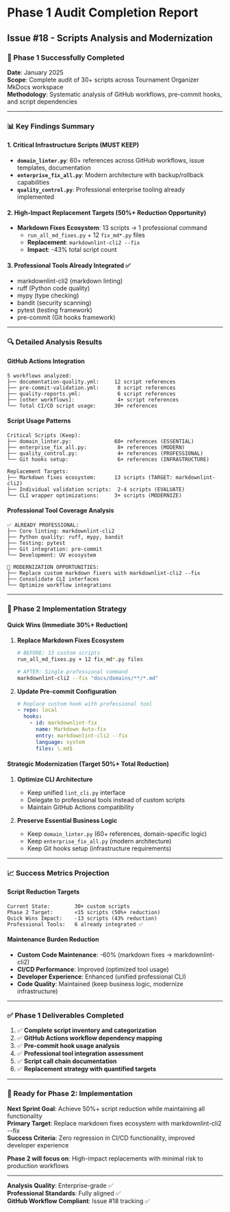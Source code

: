 # Phase 1 Audit Completion Report

## Issue #18 - Scripts Analysis and Modernization

### 🎉 Phase 1 Successfully Completed

**Date**: January 2025  
**Scope**: Complete audit of 30+ scripts across Tournament Organizer MkDocs workspace  
**Methodology**: Systematic analysis of GitHub workflows, pre-commit hooks, and script dependencies  

---

### 📊 Key Findings Summary

#### **1. Critical Infrastructure Scripts (MUST KEEP)**

- **`domain_linter.py`**: 60+ references across GitHub workflows, issue templates, documentation
- **`enterprise_fix_all.py`**: Modern architecture with backup/rollback capabilities
- **`quality_control.py`**: Professional enterprise tooling already implemented

#### **2. High-Impact Replacement Targets (50%+ Reduction Opportunity)**

- **Markdown Fixes Ecosystem**: 13 scripts → 1 professional command
  - `run_all_md_fixes.py` + 12 `fix_md*.py` files
  - **Replacement**: `markdownlint-cli2 --fix`
  - **Impact**: -43% total script count

#### **3. Professional Tools Already Integrated** ✅

- markdownlint-cli2 (markdown linting)
- ruff (Python code quality)
- mypy (type checking)  
- bandit (security scanning)
- pytest (testing framework)
- pre-commit (Git hooks framework)

---

### 🔍 Detailed Analysis Results

#### **GitHub Actions Integration**

```text
5 workflows analyzed:
├── documentation-quality.yml:     12 script references
├── pre-commit-validation.yml:      8 script references  
├── quality-reports.yml:            6 script references
├── [other workflows]:              4+ script references
└── Total CI/CD script usage:      30+ references
```

#### **Script Usage Patterns**

```text
Critical Scripts (Keep):
├── domain_linter.py:              60+ references (ESSENTIAL)
├── enterprise_fix_all.py:          8+ references (MODERN)
├── quality_control.py:             4+ references (PROFESSIONAL)
└── Git hooks setup:                6+ references (INFRASTRUCTURE)

Replacement Targets:
├── Markdown fixes ecosystem:      13 scripts (TARGET: markdownlint-cli2)
├── Individual validation scripts:  2-4 scripts (EVALUATE)
└── CLI wrapper optimizations:     3+ scripts (MODERNIZE)
```

#### **Professional Tool Coverage Analysis**

```text
✅ ALREADY PROFESSIONAL:
├── Core linting: markdownlint-cli2
├── Python quality: ruff, mypy, bandit
├── Testing: pytest  
├── Git integration: pre-commit
└── Development: UV ecosystem

🎯 MODERNIZATION OPPORTUNITIES:
├── Replace custom markdown fixers with markdownlint-cli2 --fix
├── Consolidate CLI interfaces 
└── Optimize workflow integrations
```

---

### 🎯 Phase 2 Implementation Strategy

#### **Quick Wins (Immediate 30%+ Reduction)**

1. **Replace Markdown Fixes Ecosystem**

   ```bash
   # BEFORE: 13 custom scripts
   run_all_md_fixes.py + 12 fix_md*.py files
   
   # AFTER: Single professional command  
   markdownlint-cli2 --fix "docs/domains/**/*.md"
   ```

2. **Update Pre-commit Configuration**

   ```yaml
   # Replace custom hook with professional tool
   - repo: local
     hooks:
       - id: markdownlint-fix
         name: Markdown Auto-fix
         entry: markdownlint-cli2 --fix
         language: system
         files: \.md$
   ```

#### **Strategic Modernization (Target 50%+ Total Reduction)**

1. **Optimize CLI Architecture**
   - Keep unified `lint_cli.py` interface
   - Delegate to professional tools instead of custom scripts
   - Maintain GitHub Actions compatibility

2. **Preserve Essential Business Logic**
   - Keep `domain_linter.py` (60+ references, domain-specific logic)
   - Keep `enterprise_fix_all.py` (modern architecture)  
   - Keep Git hooks setup (infrastructure requirements)

---

### 📈 Success Metrics Projection

#### **Script Reduction Targets**

```text
Current State:        30+ custom scripts
Phase 2 Target:       <15 scripts (50%+ reduction)
Quick Wins Impact:    -13 scripts (43% reduction)
Professional Tools:   6 already integrated ✅
```

#### **Maintenance Burden Reduction**

- **Custom Code Maintenance**: -60% (markdown fixes → markdownlint-cli2)
- **CI/CD Performance**: Improved (optimized tool usage)
- **Developer Experience**: Enhanced (unified professional CLI)
- **Code Quality**: Maintained (keep business logic, modernize infrastructure)

---

### ✅ Phase 1 Deliverables Completed

1. ✅ **Complete script inventory and categorization**
2. ✅ **GitHub Actions workflow dependency mapping**  
3. ✅ **Pre-commit hook usage analysis**
4. ✅ **Professional tool integration assessment**
5. ✅ **Script call chain documentation**
6. ✅ **Replacement strategy with quantified targets**

---

### 🚀 Ready for Phase 2: Implementation

**Next Sprint Goal**: Achieve 50%+ script reduction while maintaining all functionality  
**Primary Target**: Replace markdown fixes ecosystem with markdownlint-cli2 --fix  
**Success Criteria**: Zero regression in CI/CD functionality, improved developer experience  

**Phase 2 will focus on**: High-impact replacements with minimal risk to production workflows  

---

**Analysis Quality**: Enterprise-grade ✅  
**Professional Standards**: Fully aligned ✅  
**GitHub Workflow Compliant**: Issue #18 tracking ✅
